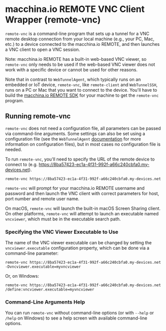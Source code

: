 # macchina.io REMOTE VNC Client Wrapper (remote-vnc)

`remote-vnc` is a command-line program that sets up a tunnel for a VNC remote desktop connection from your
local machine (e.g., your PC, Mac, etc.) to a device connected to the macchina.io
REMOTE, and then launches a VNC client to open a VNC session.

Note: macchina.io REMOTE has a built-in web-based VNC viewer, so `remote-vnc` only
needs to be used if the web-based VNC viewer does not work with a specific device
or cannot be used for other reasons.

Note that in contrast to `WebTunnelAgent`, which typically runs on an embedded or IoT
device, `remote-vnc`, like `remote-client` and `WebTunnelSSH`, runs on a PC or Mac that you want to connect to the
device. You'll have to build the [macchina.io REMOTE SDK](../../README.md)
for your machine to get the `remote-vnc` program.

## Running remote-vnc

`remote-vnc` does not need a configuration file, all parameters can be passed
via command-line arguments. Some settings can also be set using a configuration file
(see the `WebTunnelAgent` [documentation](../WebTunnelAgent/README.md) for more
information on configuration files), but in most cases no configuration file is needed.

To run `remote-vnc`, you'll need to specify the URL of the remote device to connect
to (e.g. https://8ba57423-ec1a-4f31-992f-a66c240cbfa0.my-devices.net).

```
remote-vnc https://8ba57423-ec1a-4f31-992f-a66c240cbfa0.my-devices.net
```

`remote-vnc` will prompt for your macchina.io REMOTE username and password and
then launch the VNC client with correct parameters for host, port number and
remote user name.

On macOS, `remote-vnc` will launch the built-in macOS Screen Sharing client.
On other platforms, `remote-vnc` will attempt to launch an executable
named `vncviewer`, which must be in the executable search path.


### Specifying the VNC Viewer Executable to Use

The name of the VNC viewer executable can be changed by setting the
`vncviewer.executable` configuration property, which can be done via a
command-line parameter:

```
remote-vnc https://8ba57423-ec1a-4f31-992f-a66c240cbfa0.my-devices.net -Dvncviewer.executable=myvncviewer
```

Or, on Windows:

```
remote-vnc https://8ba57423-ec1a-4f31-992f-a66c240cbfa0.my-devices.net /define:vncviewer.executable=myvncviewer
```


### Command-Line Arguments Help

You can run `remote-vnc` without command-line options (or with `--help`
or `/help` on Windows) to see a help screen with available command-line options.
